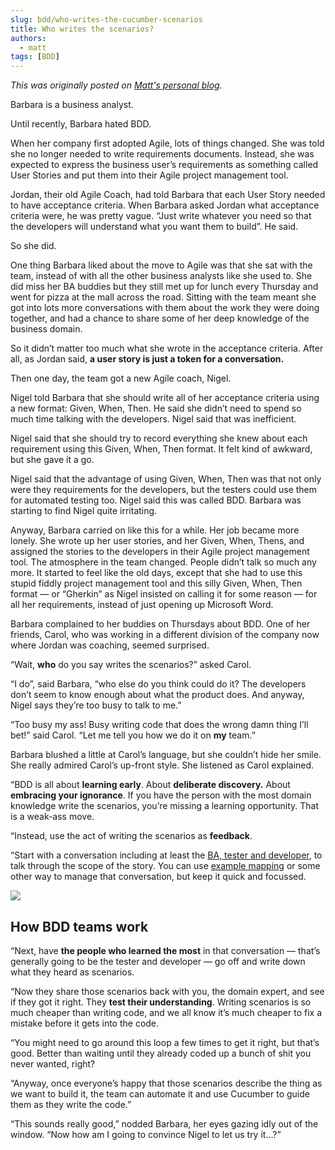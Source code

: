 ```yaml
---
slug: bdd/who-writes-the-cucumber-scenarios
title: Who writes the scenarios?
authors:
  - matt
tags: [BDD]
---
```


_This was originally posted on [Matt's personal blog](https://medium.com/@mattwynne/who-writes-the-cucumber-scenarios-6ca5f390c2fa)._

Barbara is a business analyst.

Until recently, Barbara hated BDD.

<!-- truncate -->

When her company first adopted Agile, lots of things changed. She was told she no longer needed to write requirements documents. Instead, she was expected to express the business user’s requirements as something called User Stories and put them into their Agile project management tool.

Jordan, their old Agile Coach, had told Barbara that each User Story needed to have acceptance criteria. When Barbara asked Jordan what acceptance criteria were, he was pretty vague. “Just write whatever you need so that the developers will understand what you want them to build”. He said.

So she did.

One thing Barbara liked about the move to Agile was that she sat with the team, instead of with all the other business analysts like she used to. She did miss her BA buddies but they still met up for lunch every Thursday and went for pizza at the mall across the road. Sitting with the team meant she got into lots more conversations with them about the work they were doing together, and had a chance to share some of her deep knowledge of the business domain.

So it didn’t matter too much what she wrote in the acceptance criteria. After all, as Jordan said, __a user story is just a token for a conversation.__

Then one day, the team got a new Agile coach, Nigel.

Nigel told Barbara that she should write all of her acceptance criteria using a new format: Given, When, Then. He said she didn’t need to spend so much time talking with the developers. Nigel said that was inefficient.

Nigel said that she should try to record everything she knew about each requirement using this Given, When, Then format. It felt kind of awkward, but she gave it a go.

Nigel said that the advantage of using Given, When, Then was that not only were they requirements for the developers, but the testers could use them for automated testing too. Nigel said this was called BDD. Barbara was starting to find Nigel quite irritating.

Anyway, Barbara carried on like this for a while. Her job became more lonely. She wrote up her user stories, and her Given, When, Thens, and assigned the stories to the developers in their Agile project management tool. The atmosphere in the team changed. People didn’t talk so much any more. It started to feel like the old days, except that she had to use this stupid fiddly project management tool and this silly Given, When, Then format — or “Gherkin” as Nigel insisted on calling it for some reason — for all her requirements, instead of just opening up Microsoft Word.

Barbara complained to her buddies on Thursdays about BDD. One of her friends, Carol, who was working in a different division of the company now where Jordan was coaching, seemed surprised.

“Wait, __who__ do you say writes the scenarios?” asked Carol.

“I do”, said Barbara, “who else do you think could do it? The developers don’t seem to know enough about what the product does. And anyway, Nigel says they’re too busy to talk to me.”

“Too busy my ass! Busy writing code that does the wrong damn thing I’ll bet!” said Carol. “Let me tell you how we do it on __my__ team.”

Barbara blushed a little at Carol’s language, but she couldn’t hide her smile. She really admired Carol’s up-front style. She listened as Carol explained.

“BDD is all about __learning early__. About __deliberate discovery.__ About __embracing your ignorance__. If you have the person with the most domain knowledge write the scenarios, you’re missing a learning opportunity. That is a weak-ass move.

“Instead, use the act of writing the scenarios as __feedback__.

“Start with a conversation including at least the [BA, tester and developer](https://www.agilealliance.org/glossary/three-amigos/#q=~\(filters~\(postType~\(~'page~'post~'aa_book~'aa_event_session~'aa_experience_report~'aa_glossary~'aa_research_paper~'aa_video\)~tags~\(~'three*20amigos\)\)~searchTerm~'~sort~false~sortDirection~'asc~page~1\)), to talk through the scope of the story. You can use [example mapping](https://cucumber.io/blog/2015/12/08/example-mapping-introduction) or some other way to manage that conversation, but keep it quick and focussed.

![](/img/blog/90c2607877f0684c8a6b7432ab2458a84d3b21e4d8e08de4a8d416ec339f6bec.png)

## How BDD teams work

“Next, have __the people who learned the most__ in that conversation — that’s generally going to be the tester and developer — go off and write down what they heard as scenarios.

“Now they share those scenarios back with you, the domain expert, and see if they got it right. They __test their understanding__. Writing scenarios is so much cheaper than writing code, and we all know it’s much cheaper to fix a mistake before it gets into the code.

“You might need to go around this loop a few times to get it right, but that’s good. Better than waiting until they already coded up a bunch of shit you never wanted, right?

“Anyway, once everyone’s happy that those scenarios describe the thing as we want to build it, the team can automate it and use Cucumber to guide them as they write the code.”

“This sounds really good,” nodded Barbara, her eyes gazing idly out of the window. “Now how am I going to convince Nigel to let us try it…?”